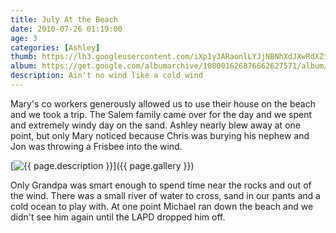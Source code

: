```yaml
---
title: July At the Beach
date: 2010-07-26 01:19:00
age: 3
categories: [Ashley]
thumb: https://lh3.googleusercontent.com/iXp1y3ARaonlLYJjNBNhXdJXwRdXZffEtS0tazHuAd4B42IGlt0Ii8NaF5Ect3p_Cop1eprTdpjh1jhXAQw=w293-h220
album: https://get.google.com/albumarchive/108001626876662627571/album/AF1QipNng0nc4r8PfSQ1d3cMViTbL-lQbRAt9wGnVRrZ?authKey=CMWC9ez9lIrvLg
description: Ain't no wind like a cold wind
---
```

Mary's co workers generously allowed us to use their house on the beach and we took a trip. The Salem family came over for the day and we spent and extremely windy day on the sand. Ashley nearly blew away at one point, but only Mary noticed because Chris was burying his nephew and Jon was throwing a Frisbee into the wind.

[<img src="{{ page.thumb }}" alt="{{ page.description }}" class="wyseguys-album"/>]({{ page.gallery }})

Only Grandpa was smart enough to spend time near the rocks and out of the wind. There was a small river of water to cross, sand in our pants and a cold ocean to play with. At one point Michael ran down the beach and we didn't see him again until the LAPD dropped him off.
